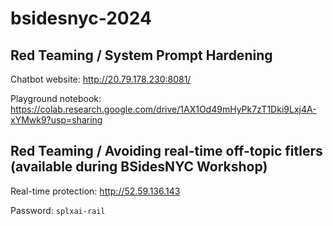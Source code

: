 # bsidesnyc-2024

## Red Teaming / System Prompt Hardening

Chatbot website: http://20.79.178.230:8081/

Playground notebook: https://colab.research.google.com/drive/1AX1Od49mHyPk7zT1Dki9Lxj4A-xYMwk9?usp=sharing

## Red Teaming / Avoiding real-time off-topic fitlers (available during BSidesNYC Workshop)

Real-time protection: http://52.59.136.143

Password: `splxai-rail`
